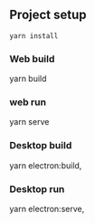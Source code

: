 
## Project setup
```
yarn install
```
### Web build
yarn build

### web run

yarn serve
### Desktop build
yarn electron:build,

### Desktop run
yarn electron:serve,


